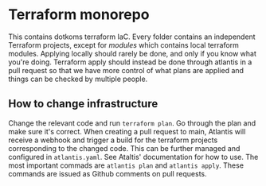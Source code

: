 # Terraform monorepo
This contains dotkoms terraform IaC. Every folder contains an independent Terraform projects, except for *modules* which contains local terraform modules. Applying locally should rarely be done, and only if you know what you're doing. Terraform apply should instead be done through atlantis in a pull request so that we have more control of what plans are applied and things can be checked by multiple people. 

## How to change infrastructure

Change the relevant code and run ```terraform plan```. Go through the plan and make sure it's correct.
When creating a pull request to main, Atlantis will receive a webhook and trigger a build for the terraform projects corresponding to the changed code. This can be further managed and configured in ```atlantis.yaml```. See Ataltis' documentation for how to use. The most important commads are ```atlantis plan``` and ```atlantis apply```. These commands are issued as Github comments on pull requests.
